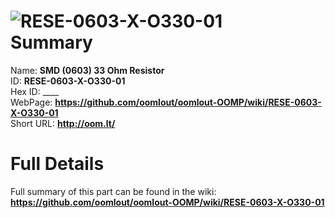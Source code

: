 
![RESE-0603-X-O330-01](https://github.com/oomlout/oomlout-OOMP/blob/master/parts/RESE-0603-X-O330-01/RESE-0603-X-O330-01_420.jpg)   
Summary
=================
  
Name: __SMD (0603) 33 Ohm Resistor__    
ID: __RESE-0603-X-O330-01__   
Hex ID: ____   
WebPage: __https://github.com/oomlout/oomlout-OOMP/wiki/RESE-0603-X-O330-01__   
Short URL: __http://oom.lt/__   

Full Details
==========================
Full summary of this part can be found in the wiki:   
__https://github.com/oomlout/oomlout-OOMP/wiki/RESE-0603-X-O330-01__    


